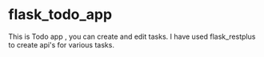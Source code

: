 # flask_todo_app
This is Todo app , you can create and edit tasks. I have used flask_restplus to create api's for various tasks.




